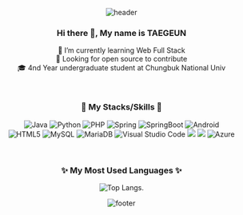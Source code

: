 <div align="center">
  
![header](https://capsule-render.vercel.app/api?type=slice&height=200&color=timeAuto&text=Hello&fontAlign=73&fontAlignY=22&rotate=14&animation=fadeIn&desc=I'm%20TAEGEUN&descAlign=80&descAlignY=42)

### Hi there 👋, My name is TAEGEUN
<p>
  🌱 I’m currently learning Web Full Stack<br>
  🤔 Looking for open source to contribute<br>
  🎓 4nd Year undergraduate student at Chungbuk National Univ<br>
</p>

<br>

<!--
**rhkr8521/rhkr8521** is a ✨ _special_ ✨ repository because its `README.md` (this file) appears on your GitHub profile.

Here are some ideas to get you started:

- 🔭 I’m currently working on ...
- 🌱 I’m currently learning ...
- 👯 I’m looking to collaborate on ...
- 🤔 I’m looking for help with ...
- 💬 Ask me about ...
- 📫 How to reach me: ...
- 😄 Pronouns: ...
- ⚡ Fun fact: ...
-->

### 💪 My Stacks/Skills 💪
  ![Java](https://img.shields.io/badge/java-%23ED8B00.svg?style=for-the-badge&logo=openjdk&logoColor=white)
  ![Python](https://img.shields.io/badge/python-3670A0?style=for-the-badge&logo=python&logoColor=ffdd54)
  ![PHP](https://img.shields.io/badge/php-%23777BB4.svg?style=for-the-badge&logo=php&logoColor=white)
  ![Spring](https://img.shields.io/badge/Spring-%236DB33F.svg?style=for-the-badge&logo=spring&logoColor=white)
  ![SpringBoot](https://img.shields.io/badge/Spring%20Boot-6DB33F.svg?style=for-the-badge&logo=spring-boot&logoColor=white)
  ![Android](https://img.shields.io/badge/Android-3DDC84?style=for-the-badge&logo=android&logoColor=white)
  <br>
  ![HTML5](https://img.shields.io/badge/html5-%23E34F26.svg?style=for-the-badge&logo=html5&logoColor=white)
  ![MySQL](https://img.shields.io/badge/mysql-%2300f.svg?style=for-the-badge&logo=mysql&logoColor=white)
  ![MariaDB](https://img.shields.io/badge/MariaDB-003545?style=for-the-badge&logo=mariadb&logoColor=white)
  ![Visual Studio Code](https://img.shields.io/badge/Visual%20Studio%20Code-0078d7.svg?style=for-the-badge&logo=visual-studio-code&logoColor=white)
  <img src="https://img.shields.io/badge/github-181717?style=for-the-badge&logo=github&logoColor=white">
  <img src="https://img.shields.io/badge/git-F05032?style=for-the-badge&logo=git&logoColor=white">
  ![Azure](https://img.shields.io/badge/azure-%230072C6.svg?style=for-the-badge&logo=microsoftazure&logoColor=white)

<br>

### ✨ My Most Used Languages ✨
  ![Top Langs](https://github-readme-stats.vercel.app/api/top-langs/?username=rhkr8521&layout=compact&theme=transparent).

![footer](https://capsule-render.vercel.app/api?type=slice&height=200&color=timeAuto&fontAlign=73&fontAlignY=22&rotate=14&animation=fadeIn&descAlign=80&descAlignY=42&section=footer)
  
</div>
